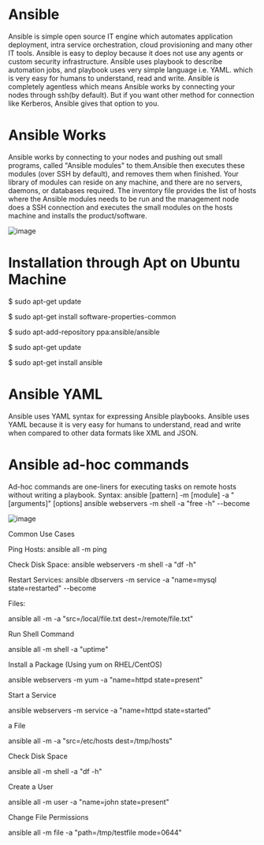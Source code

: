 # Ansible
Ansible is simple open source IT engine which automates application deployment, intra service orchestration, cloud provisioning and many other IT tools.
Ansible is easy to deploy because it does not use any agents or custom security infrastructure.
Ansible uses playbook to describe automation jobs, and playbook uses very simple language i.e. YAML. which is very easy for humans to understand, read and write. Ansible is completely agentless which means Ansible works by connecting your nodes through ssh(by default). But if you want other method for connection like Kerberos, Ansible gives that option to you.

# Ansible Works
Ansible works by connecting to your nodes and pushing out small programs, called "Ansible modules" to them.Ansible then executes these modules (over SSH by default), and removes them when finished. Your library of modules can reside on any machine, and there are no servers, daemons, or databases required. The inventory file provides the list of hosts where the Ansible modules needs to be run and the management node does a SSH connection and executes the small modules on the hosts machine and installs the product/software.

![image](https://github.com/user-attachments/assets/b2e633d0-4492-4a6b-8192-3cf3fda5381e)

# Installation through Apt on Ubuntu Machine
$ sudo apt-get update 

$ sudo apt-get install software-properties-common 

$ sudo apt-add-repository ppa:ansible/ansible 

$ sudo apt-get update 

$ sudo apt-get install ansible


# Ansible YAML
Ansible uses YAML syntax for expressing Ansible playbooks.  Ansible uses YAML because it is very easy for humans to understand, read and write when compared to other data formats like XML and JSON.

# Ansible ad-hoc commands
Ad-hoc commands are one-liners for executing tasks on remote hosts without writing a playbook.
Syntax:
ansible [pattern] -m [module] -a "[arguments]" [options]
ansible webservers -m shell -a "free -h" --become

![image](https://github.com/user-attachments/assets/7f66e9cd-d16e-4d0f-a1ee-0c50731edcb3)

Common Use Cases

Ping Hosts:
ansible all -m ping

Check Disk Space:
ansible webservers -m shell -a "df -h"

Restart Services:
ansible dbservers -m service -a "name=mysql state=restarted" --become

Files:

ansible all -m  -a "src=/local/file.txt dest=/remote/file.txt"

Run Shell Command

ansible all -m shell -a "uptime"

Install a Package (Using yum on RHEL/CentOS)

ansible webservers -m yum -a "name=httpd state=present"

Start a Service

ansible webservers -m service -a "name=httpd state=started"

a File

ansible all -m  -a "src=/etc/hosts dest=/tmp/hosts"

Check Disk Space

ansible all -m shell -a "df -h"

Create a User

ansible all -m user -a "name=john state=present"

Change File Permissions

ansible all -m file -a "path=/tmp/testfile mode=0644"
